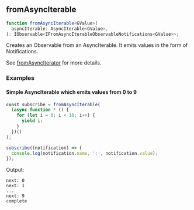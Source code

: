 ## fromAsyncIterable

```ts
function fromAsyncIterable<GValue>(
  asyncIterable: AsyncIterable<GValue>,
): IObservable<IFromAsyncIterableObservableNotifications<GValue>>;
```

Creates an Observable from an AsyncIterable. It emits values in the form of Notifications.

See [fromAsyncIterator](../from-async-iterator/from-async-iterator.md) for more details.

### Examples

#### Simple AsyncIterable which emits values from 0 to 9

```ts
const subscribe = fromAsyncIterable(
  (async function * () {
    for (let i = 0; i < 10; i++) {
      yield i;
    }
  })()
);

subscribe((notification) => {
  console.log(notification.name, ':', notification.value);
});
```

Output:

```text
next: 0
next: 1
...
next: 9
complete
```


